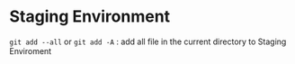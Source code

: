 # Staging Environment
`git add --all` or `git add -A` : add all file in the current directory to Staging Enviroment


